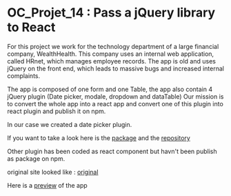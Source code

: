 # OC_Projet_14 : Pass a jQuery library to React

For this project we work for the technology department of a large financial company, WealthHealth.
This company uses an internal web application, called HRnet, which manages employee records. The app is old and uses jQuery on the front end, which leads to massive bugs and increased internal complaints.

The app is composed of one form and one Table, the app also contain 4 jQuery plugin (Date picker, modale, dropdown and dataTable)
Our mission is to convert the whole app into a react app and convert one of this plugin into react plugin and publish it on npm.

In our case we created a date picker plugin.

If you want to take a look here is the [package](https://www.npmjs.com/package/toonba-react-date-picker-library) and the [repository](https://github.com/Toonba/toonba-react-date-picker-library)

Other plugin has been coded as react component but havn't been publish as package on npm.

original site looked like : 
[original](./src/Asset/original_hrnet.png)

Here is a [preview](https://oc-projet-14.vercel.app/) of the app
